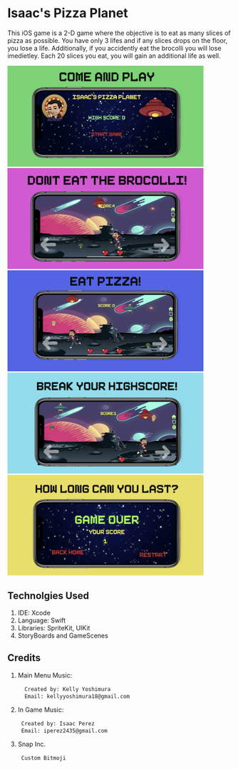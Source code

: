 # Isaac's Pizza Planet
This iOS game is a 2-D game where the objective is to eat as 
many slices of pizza as possible. You have only 3 lifes and if any slices 
drops on the floor, you lose a life. Additionally, if you accidently eat 
the brocolli you will lose imedietley. Each 20 slices you eat, you will 
gain an additional life as well.


<p float="left">
<img width= 440 src = images/intro.png>
<img  width= 440 src = "images/dont.png">
<img width= 440 src = images/pizza.png>
<img width= 440 src = images/high.png>
<img width= 440 src = images/exit.png>
</p>


## Technolgies Used
1. IDE: Xcode
2. Language: Swift
3. Libraries: SpriteKit, UIKit
4. StoryBoards and GameScenes

## Credits
1. Main Menu Music: 
        
         Created by: Kelly Yoshimura
         Email: kellyyoshimura18@gmail.com
2. In Game Music:

        Created by: Isaac Perez
        Email: iperez2435@gmail.com
3. Snap Inc.
        
        Custom Bitmoji

